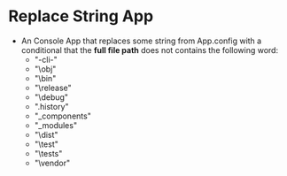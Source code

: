 # Replace String App
+ An Console App that replaces some string from App.config with a conditional that the **full file path** does not contains the following word:
  + "-cli-"
  + "\obj\"
  + "\bin\"
  + "\release\"
  + "\debug\"
  + "\.history\"
  + "_components\"
  + "_modules\"
  + "\dist\"
  + "\test\"
  + "\tests\"
  + "\vendor\"
